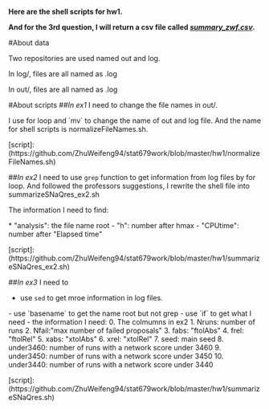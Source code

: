 **Here are the shell scripts for hw1.**

**And for the 3rd question, I will return a csv file called [*summary_zwf.csv*](https://github.com/ZhuWeifeng94/stat679work/blob/master/hw1/summary_zwf.csv).**

#About data
<p>Two repositories are used named out and log.
<p>In log/, files are all named as <name>.log
<p>In out/, files are all named as <name>.log


#About scripts
##*In ex1*
I need to change the file names in out/.
<p>
I use for loop and `mv` to change the name of out and log file.
And the name for shell scripts is normalizeFileNames.sh.
<p>[script]: (https://github.com/ZhuWeifeng94/stat679work/blob/master/hw1/normalizeFileNames.sh)

##*In ex2*
I need to use `grep` function to get information from log files by for loop.
And followed the professors suggestions, I rewrite the shell file into summarizeSNaQres_ex2.sh
<p>
The information I need to find:
<p>
* "analysis": the file name root
- "h": number after hmax
- "CPUtime": number after "Elapsed time"
<p>[script]: (https://github.com/ZhuWeifeng94/stat679work/blob/master/hw1/summarizeSNaQres_ex2.sh)

##*In ex3*
I need to 
* use `sed` to get mroe information in log files. 
<p>
- use `basename` to get the name root but not grep
- use `if` to get what I need
- the information I need:
  0. The colmumns in ex2
  1. Nruns: number of runs
  2. Nfail:"max number of failed proposals"
  3. fabs: "ftolAbs"
  4. frel: "ftolRel"
  5. xabs: "xtolAbs"
  6. xrel: "xtolRel"
  7. seed: main seed
  8. under3460:  number of runs with a network score under 3460
  9. under3450: number of runs with a network score under 3450
  10. under3440: number of runs with a network score under 3440
<p>[script]: (https://github.com/ZhuWeifeng94/stat679work/blob/master/hw1/summarizeSNaQres.sh)
